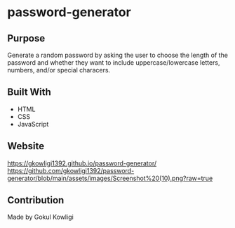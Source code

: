 # password-generator

## Purpose
Generate a random password by asking the user to choose the length of the password
and whether they want to include uppercase/lowercase letters, numbers, and/or special characers.

## Built With
* HTML
* CSS
* JavaScript

## Website
https://gkowligi1392.github.io/password-generator/
https://github.com/gkowligi1392/password-generator/blob/main/assets/images/Screenshot%20(10).png?raw=true

## Contribution
Made by Gokul Kowligi
